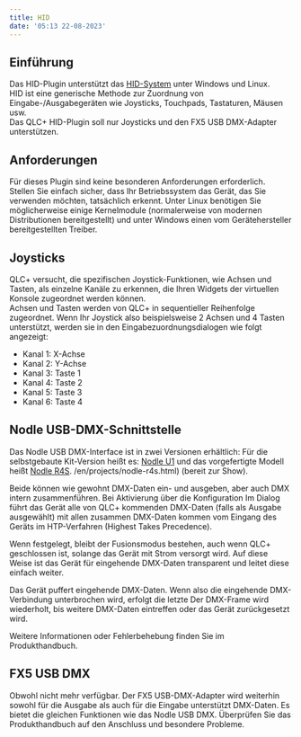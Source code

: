 ```yaml
---
title: HID
date: '05:13 22-08-2023'
---
```


Einführung
------------

Das HID-Plugin unterstützt das [HID-System](https://en.wikipedia.org/wiki/Human_interface_device) unter Windows und Linux.  
HID ist eine generische Methode zur Zuordnung von Eingabe-/Ausgabegeräten wie Joysticks, Touchpads, Tastaturen, Mäusen usw.  
Das QLC+ HID-Plugin soll nur Joysticks und den FX5 USB DMX-Adapter unterstützen.

Anforderungen
------------

Für dieses Plugin sind keine besonderen Anforderungen erforderlich. Stellen Sie einfach sicher, dass Ihr Betriebssystem das Gerät, das Sie verwenden möchten, tatsächlich erkennt. Unter Linux benötigen Sie möglicherweise einige Kernelmodule (normalerweise von modernen Distributionen bereitgestellt) und unter Windows einen vom Gerätehersteller bereitgestellten Treiber.

Joysticks
---------

QLC+ versucht, die spezifischen Joystick-Funktionen, wie Achsen und Tasten, als einzelne Kanäle zu erkennen, die Ihren Widgets der virtuellen Konsole zugeordnet werden können.  
Achsen und Tasten werden von QLC+ in sequentieller Reihenfolge zugeordnet. Wenn Ihr Joystick also beispielsweise 2 Achsen und 4 Tasten unterstützt, werden sie in den Eingabezuordnungsdialogen wie folgt angezeigt:  

* Kanal 1: X-Achse
* Kanal 2: Y-Achse
* Kanal 3: Taste 1
* Kanal 4: Taste 2
* Kanal 5: Taste 3
* Kanal 6: Taste 4

Nodle USB-DMX-Schnittstelle
---------

Das Nodle USB DMX-Interface ist in zwei Versionen erhältlich: Für die selbstgebaute Kit-Version heißt es:
[Nodle U1](https://www.dmxcontrol-projects.org/en/projects/nodle-u1.html) und das vorgefertigte Modell heißt [Nodle R4S](https://www.dmxcontrol-projects.org). /en/projects/nodle-r4s.html) (bereit zur Show).

Beide können wie gewohnt DMX-Daten ein- und ausgeben, aber auch DMX intern zusammenführen. Bei Aktivierung über die Konfiguration
Im Dialog führt das Gerät alle von QLC+ kommenden DMX-Daten (falls als Ausgabe ausgewählt) mit allen zusammen
DMX-Daten kommen vom Eingang des Geräts im HTP-Verfahren (Highest Takes Precedence).

Wenn festgelegt, bleibt der Fusionsmodus bestehen, auch wenn QLC+ geschlossen ist, solange das Gerät mit Strom versorgt wird.
Auf diese Weise ist das Gerät für eingehende DMX-Daten transparent und leitet diese einfach weiter.

Das Gerät puffert eingehende DMX-Daten. Wenn also die eingehende DMX-Verbindung unterbrochen wird, erfolgt die letzte
Der DMX-Frame wird wiederholt, bis weitere DMX-Daten eintreffen oder das Gerät zurückgesetzt wird.

Weitere Informationen oder Fehlerbehebung finden Sie im Produkthandbuch.

FX5 USB DMX
-----------

Obwohl nicht mehr verfügbar. Der FX5 USB-DMX-Adapter wird weiterhin sowohl für die Ausgabe als auch für die Eingabe unterstützt
DMX-Daten. Es bietet die gleichen Funktionen wie das Nodle USB DMX. Überprüfen Sie das Produkthandbuch auf den Anschluss und besondere Probleme.